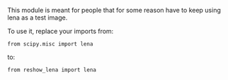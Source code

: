 This module is meant for people that for some reason have to keep using lena as a test image. 

To use it, replace your imports from:

    from scipy.misc import lena

to:
   
    from reshow_lena import lena


